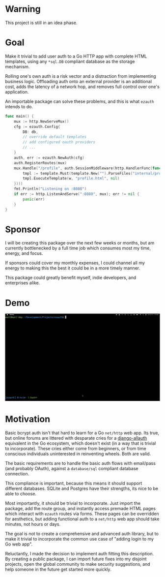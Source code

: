 # Warning
This project is still in an idea phase.

# Goal
Make it trivial to add user auth to a Go HTTP app with complete HTML templates, using any `*sql.DB` compliant database as the storage mechanism.

Rolling one's own auth is a risk vector and a distraction from implementing business logic. Offloading auth onto an external provider is an additional cost, adds the latency of a network hop, and removes full control over one's application.

An importable package can solve these problems, and this is what `ezauth` intends to do.

```go
func main() {
	mux := http.NewServeMux()
	cfg := ezauth.Config{
		DB: db,
		// override default templates
		// add configured oauth providers
		// ...
	}
	auth, err := ezauth.NewAuth(cfg)
	auth.RegisterRoutes(mux)
	mux.Handle("/profile", auth.SessionMiddleware(http.HandlerFunc(func(w http.ResponseWriter, r *http.Request) {
		tmpl := template.Must(template.New("").ParseFiles("internal/profile.html"))
		tmpl.ExecuteTemplate(w, "profile.html", nil)
	})))
	fmt.Println("Listening on :8080")
	if err := http.ListenAndServe(":8080", mux); err != nil {
		panic(err)
	}
}
```

# Sponsor
I will be creating this package over the next few weeks or months, but am currently bottlenecked by a full time job which consumes most my time, energy, and focus.

If sponsors could cover my monthly expenses, I could channel all my energy to making this the best it could be in a more timely manner.

This package could greatly benefit myself, indie developers, and enterprises alike.

# Demo
![ezauth-demo](./ezauth-demo.gif)

# Motivation
Basic bcrypt auth isn't that hard to learn for a Go `net/http` web app. Its true, but online forums are littered with desparate cries for a [django-allauth](https://docs.allauth.org/en/latest/) equivalent in the Go ecosystem, which doesn't exist (in a way that is trivial to incorporate). These cries either come from beginners, or from time conscious individuals uninterested in reinventing wheels. Both are valid.

The basic requirements are to handle the basic auth flows with email/pass (and probably OAuth), against a `database/sql` compliant database connection.

This compliance is important, because this means it should support different databases. SQLite and Postgres have their strengths, its nice to be able to choose.

Most importantly, it should be trivial to incorporate. Just import the package, add the route group, and instantly access premade HTML pages which interact with `ezauth` routes via forms. These pages can be overridden for aesthetics, but adding functional auth to a `net/http` web app should take minutes, not hours or days.

The goal is not to create a comprehensive and advanced auth library, but to make it trivial to incorporate the common use case of "adding login to my Go web app".

Reluctantly, I made the decision to implement auth fitting this description. By creating a public package, I can import future fixes into my disjoint projects, open the global community to make security suggestions, and help someone in the future get started more quickly.
